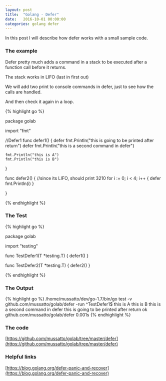 ```yaml
---
layout: post
title:  "Golang - Defer"
date:   2016-10-01 00:00:00
categories: golang defer
---
```


In this post I will describe how defer works with a small sample code.

### The example

Defer pretty much adds a command in a stack to be executed after a function call before it returns.

The stack works in LIFO (last in first out)

We will add two print to console commands in defer, just to see how the calls are handled.

And then check it again in a loop.

{% highlight go %}

package golab

import "fmt"

//Defer1
func defer1() {
	defer fmt.Println("this is going to be printed after return")
	defer fmt.Println("this is a second command in defer")

	fmt.Println("this is A")
	fmt.Println("this is B")
}

func defer2() {
	//since its LIFO, should print 3210
	for i := 0; i < 4; i++ {
		defer fmt.Println(i)
	}

}

{% endhighlight %}


### The Test

{% highlight go %}

package golab

import "testing"

func TestDefer1(T *testing.T) {
	defer1()
}

func TestDefer2(T *testing.T) {
	defer2()
}

{% endhighlight %}


### The Output

{% highlight go %}
/home/mussatto/dev/go-1.7/bin/go test -v github.com/mussatto/golab/defer -run ^TestDefer1$
this is A
this is B
this is a second command in defer
this is going to be printed after return
ok  	github.com/mussatto/golab/defer	0.001s
{% endhighlight %}


### The code
[https://github.com/mussatto/golab/tree/master/defer](https://github.com/mussatto/golab/tree/master/defer)

### Helpful links

[https://blog.golang.org/defer-panic-and-recover](https://blog.golang.org/defer-panic-and-recover)
